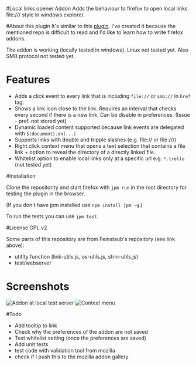 #Local links opener Addon
Adds the behaviour to firefox to open local links file:/// style in windows explorer.

#About this plugin
It's similar to this [plugin](https://github.com/feinstaub/firefox_addon_local_filesystem_links). I've created it because the mentioned repo is difficult to read and I'd like to learn how to write firefox addons.

The addon is working (locally tested in windows). Linux not tested yet. Also SMB protocol not tested yet.

# Features

- Adds a click event to every link that is including `file://` or `smb://` in `href` tag.
- Shows a link icon close to the link. Requires an interval that checks every second if there is a new link. Can be disable in preferences. (Issue - pref. not stored yet)
- Dynamic loaded content supported because link events are delegated with `$(document).on(...)`
- Supports links with double and tripple slashes (e.g. file:// or file:///)
- Right click context menu that opens a text selection that contains a file link + option to reveal the directory of a directly linked file.
- Whitelist option to enable local links only at a specific url e.g. `*.trello` (not tested yet)

#Installation

Clone the repositority and start firefox with `jpm run` in the root directory for testing the plugin in the browser.

(If you don't have jpm installed use `npm install jpm -g`.)

To run the tests you can use `jpm test`.

#License
GPL v2

Some parts of this repository are from Feinstaub's repository (see link above):
- utitlty function (link-utils.js, os-utils.js, strin-utils.js)
- test/webserver

# Screenshots
![Addon at local test server](http://img.ctrlv.in/img/15/11/29/565a4e897bd41.png)
![Context menu](http://img.ctrlv.in/img/15/11/29/565a4f43370b1.png)

#Todo
- Add tooltip to link
- Check why the preferences of the addon are not saved
- Test whitelist setting (once the preferences are saved)
- Add unit tests
- test code with validation tool from mozilla
- check if I push this to the mozilla addon gallery